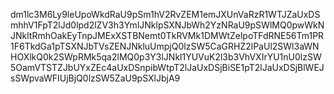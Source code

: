 dm1lc3M6Ly9leUpoWkdRaU9pSm1hV2RvZEM1emJXUnVaRzR1WTJZaUxDSmhhV1FpT2lJd0lpd2lZV3h3YmlJNklpSXNJbWh2YzNRaU9pSWlMQ0pwWkNJNkltRmhOakEyTnpJMExXSTBNemt0TkRVMk1DMWtZelpoTFdRNE56Tm1PR1F6TkdGa1pTSXNJbTVsZENJNkluUmpjQ0lzSW5CaGRHZ2lPaUl2SWl3aWNHOXlkQ0k2SWpRMk5qa2lMQ0p3Y3lJNkl1YUVuK2l3b3VhVXIrYU1nU0lzSW5OamVTSTZJbUYxZEc4aUxDSnpibWtpT2lJaUxDSjBiSE1pT2lJaUxDSjBlWEJsSWpvaWFIUjBjQ0lzSW5ZaU9pSXlJbjA9
